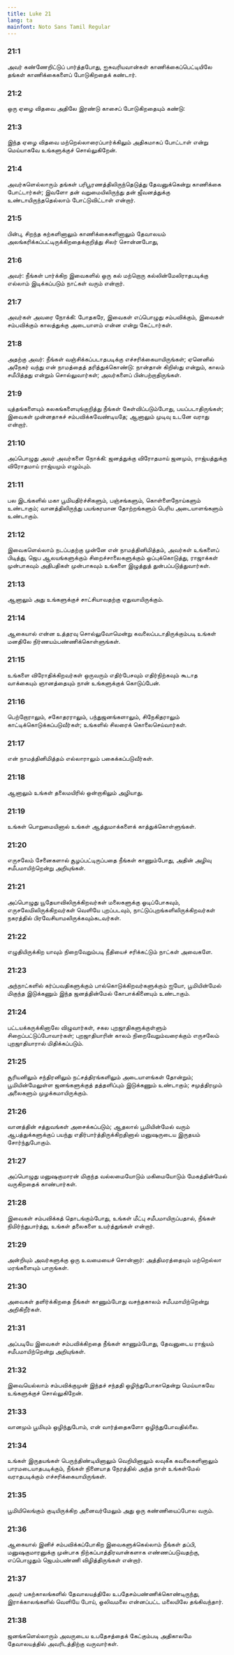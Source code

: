 ```yaml
---
title: Luke 21
lang: ta
mainfont: Noto Sans Tamil Regular
---
```


###  21:1

அவர் கண்ணேறிட்டுப் பார்த்தபோது, ஐசுவரியவான்கள் காணிக்கைப்பெட்டியிலே தங்கள் காணிக்கைகளைப் போடுகிறதைக் கண்டார்.

###  21:2

ஒரு ஏழை விதவை அதிலே இரண்டு காசைப் போடுகிறதையும் கண்டு:

###  21:3

இந்த ஏழை விதவை மற்றெல்லாரைப்பார்க்கிலும் அதிகமாகப் போட்டாள் என்று மெய்யாகவே உங்களுக்குச் சொல்லுகிறேன்.

###  21:4

அவர்களெல்லாரும் தங்கள் பரிபூரணத்திலிருந்தெடுத்து தேவனுக்கென்று காணிக்கை போட்டார்கள்; இவளோ தன் வறுமையிலிருந்து தன் ஜீவனத்துக்கு உண்டாயிருந்ததெல்லாம் போட்டுவிட்டாள் என்றார்.

###  21:5

பின்பு, சிறந்த கற்களினாலும் காணிக்கைகளினாலும் தேவாலயம் அலங்கரிக்கப்பட்டிருக்கிறதைக்குறித்து சிலர் சொன்னபோது,

###  21:6

அவர்: நீங்கள் பார்க்கிற இவைகளில் ஒரு கல் மற்றொரு கல்லின்மேலிராதபடிக்கு எல்லாம் இடிக்கப்படும் நாட்கள் வரும் என்றார்.

###  21:7

அவர்கள் அவரை நோக்கி: போதகரே, இவைகள் எப்பொழுது சம்பவிக்கும், இவைகள் சம்பவிக்கும் காலத்துக்கு அடையாளம் என்ன என்று கேட்டார்கள்.

###  21:8

அதற்கு அவர்: நீங்கள் வஞ்சிக்கப்படாதபடிக்கு எச்சரிக்கையாயிருங்கள்; ஏனெனில் அநேகர் வந்து என் நாமத்தைத் தரித்துக்கொண்டு: நான்தான் கிறிஸ்து என்றும், காலம் சமீபித்தது என்றும் சொல்லுவார்கள்; அவர்களைப் பின்பற்றாதிருங்கள்.

###  21:9

யுத்தங்களையும் கலகங்களையுங்குறித்து நீங்கள் கேள்விப்படும்போது, பயப்படாதிருங்கள்; இவைகள் முன்னதாகச் சம்பவிக்கவேண்டியதே; ஆனாலும் முடிவு உடனே வராது என்றார்.

###  21:10

அப்பொழுது அவர் அவர்களை நோக்கி: ஜனத்துக்கு விரோதமாய் ஜனமும், ராஜ்யத்துக்கு விரோதமாய் ராஜ்யமும் எழும்பும்.

###  21:11

பல இடங்களில் மகா பூமியதிர்ச்சிகளும், பஞ்சங்களும், கொள்ளைநோய்களும் உண்டாகும்; வானத்திலிருந்து பயங்கரமான தோற்றங்களும் பெரிய அடையாளங்களும் உண்டாகும்.

###  21:12

இவைகளெல்லாம் நடப்பதற்கு முன்னே என் நாமத்தினிமித்தம், அவர்கள் உங்களைப் பிடித்து, ஜெப ஆலயங்களுக்கும் சிறைச்சாலைகளுக்கும் ஒப்புக்கொடுத்து, ராஜாக்கள் முன்பாகவும் அதிபதிகள் முன்பாகவும் உங்களை இழுத்துத் துன்பப்படுத்துவார்கள்.

###  21:13

ஆனாலும் அது உங்களுக்குச் சாட்சியாவதற்கு ஏதுவாயிருக்கும்.

###  21:14

ஆகையால் என்ன உத்தரவு சொல்லுவோமென்று கவலைப்படாதிருக்கும்படி உங்கள் மனதிலே நிர்ணயம்பண்ணிக்கொள்ளுங்கள்.

###  21:15

உங்களை விரோதிக்கிறவர்கள் ஒருவரும் எதிர்பேசவும் எதிர்நிற்கவும் கூடாத வாக்கையும் ஞானத்தையும் நான் உங்களுக்குக் கொடுப்பேன்.

###  21:16

பெற்றோராலும், சகோதரராலும், பந்துஜனங்களாலும், சிநேகிதராலும் காட்டிக்கொடுக்கப்படுவீர்கள்; உங்களில் சிலரைக் கொலைசெய்வார்கள்.

###  21:17

என் நாமத்தினிமித்தம் எல்லாராலும் பகைக்கப்படுவீர்கள்.

###  21:18

ஆனாலும் உங்கள் தலைமயிரில் ஒன்றாகிலும் அழியாது.

###  21:19

உங்கள் பொறுமையினால் உங்கள் ஆத்துமாக்களைக் காத்துக்கொள்ளுங்கள்.

###  21:20

எருசலேம் சேனைகளால் சூழப்பட்டிருப்பதை நீங்கள் காணும்போது, அதின் அழிவு சமீபமாயிற்றென்று அறியுங்கள்.

###  21:21

அப்பொழுது யூதேயாவிலிருக்கிறவர்கள் மலைகளுக்கு ஓடிப்போகவும், எருசலேமிலிருக்கிறவர்கள் வெளியே புறப்படவும், நாட்டுப்புறங்களிலிருக்கிறவர்கள் நகரத்தில் பிரவேசியாமலிருக்கவும்கடவர்கள்.

###  21:22

எழுதியிருக்கிற யாவும் நிறைவேறும்படி நீதியைச் சரிக்கட்டும் நாட்கள் அவைகளே.

###  21:23

அந்நாட்களில் கர்ப்பவதிகளுக்கும் பால்கொடுக்கிறவர்களுக்கும் ஐயோ, பூமியின்மேல் மிகுந்த இடுக்கணும் இந்த ஜனத்தின்மேல் கோபாக்கினையும் உண்டாகும்.

###  21:24

பட்டயக்கருக்கினாலே விழுவார்கள், சகல புறஜாதிகளுக்குள்ளும் சிறைப்பட்டுப்போவார்கள்; புறஜாதியாரின் காலம் நிறைவேறும்வரைக்கும் எருசலேம் புறஜாதியாரால் மிதிக்கப்படும்.

###  21:25

சூரியனிலும் சந்திரனிலும் நட்சத்திரங்களிலும் அடையாளங்கள் தோன்றும்; பூமியின்மேலுள்ள ஜனங்களுக்குத் தத்தளிப்பும் இடுக்கணும் உண்டாகும்; சமுத்திரமும் அலைகளும் முழக்கமாயிருக்கும்.

###  21:26

வானத்தின் சத்துவங்கள் அசைக்கப்படும்; ஆதலால் பூமியின்மேல் வரும் ஆபத்துக்களுக்குப் பயந்து எதிர்பார்த்திருக்கிறதினால் மனுஷருடைய இருதயம் சோர்ந்துபோகும்.

###  21:27

அப்பொழுது மனுஷகுமாரன் மிகுந்த வல்லமையோடும் மகிமையோடும் மேகத்தின்மேல் வருகிறதைக் காண்பார்கள்.

###  21:28

இவைகள் சம்பவிக்கத் தொடங்கும்போது, உங்கள் மீட்பு சமீபமாயிருப்பதால், நீங்கள் நிமிர்ந்துபார்த்து, உங்கள் தலைகளை உயர்த்துங்கள் என்றார்.

###  21:29

அன்றியும் அவர்களுக்கு ஒரு உவமையைச் சொன்னார்: அத்திமரத்தையும் மற்றெல்லா மரங்களையும் பாருங்கள்.

###  21:30

அவைகள் தளிர்க்கிறதை நீங்கள் காணும்போது வசந்தகாலம் சமீபமாயிற்றென்று அறிகிறீர்கள்.

###  21:31

அப்படியே இவைகள் சம்பவிக்கிறதை நீங்கள் காணும்போது, தேவனுடைய ராஜ்யம் சமீபமாயிற்றென்று அறியுங்கள்.

###  21:32

இவையெல்லாம் சம்பவிக்குமுன் இந்தச் சந்ததி ஒழிந்துபோகாதென்று மெய்யாகவே உங்களுக்குச் சொல்லுகிறேன்.

###  21:33

வானமும் பூமியும் ஒழிந்துபோம், என் வார்த்தைகளோ ஒழிந்துபோவதில்லை.

###  21:34

உங்கள் இருதயங்கள் பெருந்திண்டியினாலும் வெறியினாலும் லவுகீக கவலைகளினாலும் பாரமடையாதபடிக்கும், நீங்கள் நினையாத நேரத்தில் அந்த நாள் உங்கள்மேல் வராதபடிக்கும் எச்சரிக்கையாயிருங்கள்.

###  21:35

பூமியிலெங்கும் குடியிருக்கிற அனைவர்மேலும் அது ஒரு கண்ணியைப்போல வரும்.

###  21:36

ஆகையால் இனிச் சம்பவிக்கப்போகிற இவைகளுக்கெல்லாம் நீங்கள் தப்பி, மனுஷகுமாரனுக்கு முன்பாக நிற்கப்பாத்திரவான்களாக எண்ணப்படுவதற்கு, எப்பொழுதும் ஜெபம்பண்ணி விழித்திருங்கள் என்றார்.

###  21:37

அவர் பகற்காலங்களில் தேவாலயத்திலே உபதேசம்பண்ணிக்கொண்டிருந்து, இராக்காலங்களில் வெளியே போய், ஒலிவமலை என்னப்பட்ட மலையிலே தங்கிவந்தார்.

###  21:38

ஜனங்களெல்லாரும் அவருடைய உபதேசத்தைக் கேட்கும்படி அதிகாலமே தேவாலயத்தில் அவரிடத்திற்கு வருவார்கள்.

